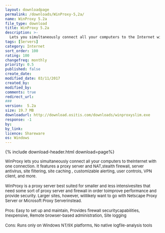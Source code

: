 ```yaml
---
layout: downloadpage
permalink: /downloads/WinProxy-5,2a/
name: WinProxy 5.2a
file_type: download
title: WinProxy 5.2a
description: >-
  Lets you simultaneously connect all your computers to the Internet with one connection
tags: [Servers]
category: Internet
sort_order: 100
rating: 100
changefreq: monthly
priority: 0.5
published: false
create_date: 
modified_date: 03/11/2017
created_by: 
modified_by: 
comments: true
redirect_url: 
### 
version:  5.2a
size: 19.7 MB
downloadurl: http://download.ositis.com/downloads/winproxyslim.exe
response: -1
by: 
by_link: 
licence: Shareware
os: Windows
---
```


{% include download-header.html download=page%}

<p style="fix-download-text !important">
<p><font size="2"><p>WinProxy lets you simultaneously connect all your computers to theInternet with one connection. It features a proxy server and NAT,stealth firewall, server antivirus, site filtering, site caching , customizable alerting, user controls, VPN client, and more.<br />
<br />
WinProxy is a proxy server best suited for smaller and less intensivesites that need some sort of proxy server and firewall in order toimprove performance and provide security. Larger sites, however, willlikely want to go with Netscape Proxy Server or Microsoft Proxy Serverinstead. <br />
<br />
Pros: Easy to set up and maintain, Provides firewall securitycapabilities, Inexpensive, Remote browser-based administration, Site logging <br />
<br />
Cons: Runs only on Windows NT/9X platforms, No native logfile-analysis tools</p></p></p>
